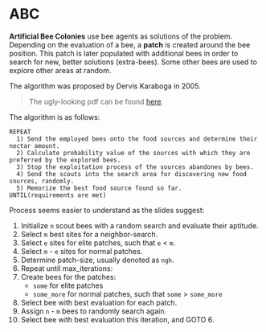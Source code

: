 # ABC

**Artificial Bee Colonies** use bee agents as solutions of the problem.
Depending on the evaluation of a bee, a **patch** is created around the bee position.
This patch is later populated with additional bees in order to search for new, better solutions (extra-bees).
Some other bees are used to explore other areas at random.

The algorithm was proposed by Dervis Karaboga in 2005.

> The ugly-looking pdf can be found [here][abc].

The algorithm is as follows:


    REPEAT
      1) Send the employed bees onto the food sources and determine their nectar amount.
      2) Calculate probability value of the sources with which they are preferred by the explored bees.
      3) Stop the exploitation process of the sources abandones by bees.
      4) Send the scouts into the search area for discovering new food sources, randomly.
      5) Memorize the best food source found so far.
    UNTIL(requirements are met)

Process seems easier to understand as the slides suggest:

1. Initialize `n` scout bees with a random search and evaluate their aptitude.
2. Select `m` best sites for a neighbor-search.
3. Select `e` sites for elite patches, such that `e` < `m`.
4. Select `m` - `e` sites for normal patches.
5. Determine patch-size, usually denoted as `ngh`.
6. Repeat until max_iterations:
7. Create bees for the patches:
    - `some` for elite patches
    - `some_more` for normal patches, such that `some` > `some_more`
8. Select bee with best evaluation for each patch.
9. Assign `n` - `m` bees to randomly search again.
10. Select bee with best evaluation this iteration, and GOTO 6.

[abc]: http://www-lia.deis.unibo.it/Courses/SistInt/articoli/bee-colony1.pdf